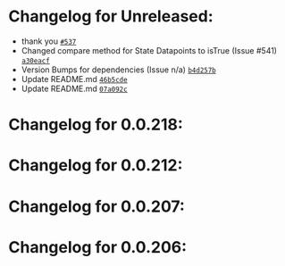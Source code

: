 Changelog for Unreleased:
======================

- thank you [`#537`](https://github.com/thkl/homebridge-homematic/pull/537)
- Changed compare method for State Datapoints to isTrue (Issue #541) [`a30eacf`](https://github.com/thkl/homebridge-homematic/commit/a30eacfc1ea0421728bb06db9b2b65aaa4991af5)
- Version Bumps for dependencies (Issue n/a) [`b4d257b`](https://github.com/thkl/homebridge-homematic/commit/b4d257bf5a6a17d0bcf3dfdb892f06edb56d08af)
- Update README.md [`46b5cde`](https://github.com/thkl/homebridge-homematic/commit/46b5cde72f1c56349dd9d10af9973f7eaa1db306)
- Update README.md [`07a092c`](https://github.com/thkl/homebridge-homematic/commit/07a092cd258753de363d51e4e86b7e1ba3acdd15)

Changelog for 0.0.218:
======================

Changelog for 0.0.212:
======================

Changelog for 0.0.207:
======================

Changelog for 0.0.206:
======================
